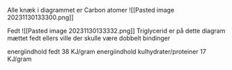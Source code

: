 Alle knæk i diagrammet er Carbon atomer
![[Pasted image 20231130133300.png]]

Fedt 
![[Pasted image 20231130133332.png]]
Triglycerid er på dette diagram mættet fedt ellers ville der skulle være dobbelt bindinger 

energiindhold fedt 38 KJ/gram
energiindhold kulhydrater/proteiner 17 KJ/gram

